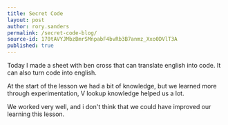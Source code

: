 ```yaml
---
title: Secret Code 
layout: post
author: rory.sanders
permalink: /secret-code-blog/
source-id: 170tAVYJMbzBmrSMnpabF4bvRb3B7anmz_Xxo0DVlT3A
published: true
---
```

Today I made a sheet with ben cross that can translate english into code. It can also turn code into english. 

At the start of the lesson we had a bit of knowledge, but we learned more through experimentation, V lookup knowledge helped us a lot.

We worked very well, and i don't think that we could have improved our learning this lesson.

